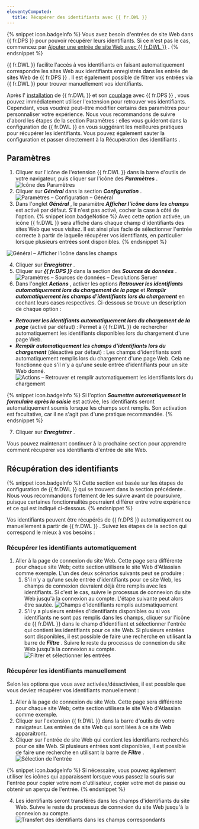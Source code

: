 ```yaml
---
eleventyComputed:
  title: Récupérer des identifiants avec {{ fr.DWL }}
---
```

{% snippet icon.badgeInfo %} 
Vous avez besoin d&apos;entrées de site Web dans {{ fr.DPS }} pour pouvoir récupérer leurs identifiants. Si ce n&apos;est pas le cas, commencez par [Ajouter une entrée de site Web avec {{ fr.DWL }}](/fr/server/dwl/using-devolutions-web-login/add-website-entry-dwl/) . 
{% endsnippet %}
 
{{ fr.DWL }} facilite l&apos;accès à vos identifiants en faisant automatiquement correspondre les sites Web aux identifiants enregistrés dans les entrée de sites Web de {{ fr.DPS }} . Il est également possible de filtrer vos entrées via {{ fr.DWL }} pour trouver manuellement vos identifiants.  

Après l&apos; [installation](https://helpserver.devolutions.net/fr/devolutionsweblogin_installation.html) de {{ fr.DWL }} et son [couplage](/fr/server/dwl/first-login-dwl/) avec {{ fr.DPS }} , vous pouvez immédiatement utiliser l&apos;extension pour retrouver vos identifiants. Cependant, vous voudrez peut-être modifier certains des paramètres pour personnaliser votre expérience. Nous vous recommandons de suivre d&apos;abord les étapes de la section Paramètres : elles vous guideront dans la configuration de {{ fr.DWL }} en vous suggérant les meilleures pratiques pour récupérer les identifiants. Vous pouvez également sauter la configuration et passer directement à la Récupération des identifiants .  

## Paramètres 

1. Cliquer sur l&apos;icône de l&apos;extension {{ fr.DWL }} dans la barre d&apos;outils de votre navigateur, puis cliquer sur l&apos;icône des ***Paramètres*** .  
![Icône des Paramètres](/img/fr/server/ServerOp2034.png)  
1. Cliquer sur ***Général*** dans la section ***Configuration*** .  
![Paramètres – Configuration – Général](/img/fr/server/ServerOp2035.png)  
1. Dans l&apos;onglet ***Général*** , le paramètre ***Afficher l&apos;icône dans les champs*** est activé par défaut. S&apos;il n&apos;est pas activé, cocher la case à côté de l&apos;option. 
{% snippet icon.badgeNotice %} 
Avec cette option activée, un icône {{ fr.DWL }} sera affiché dans chaque champ d&apos;identifiants des sites Web que vous visitez. Il est ainsi plus facle de sélectionner l&apos;entrée correcte à partir de laquelle récupérer vos identifiants, en particulier lorsque plusieurs entrées sont disponibles. 
{% endsnippet %}
  
![Général – Afficher l'icône dans les champs](/img/fr/server/ServerOp2036.png)  

4. Cliquer sur ***Enregistrer*** . 
1. Cliquer sur ***{{ fr.DPS }}*** dans la section des ***Sources de données*** .  
![Paramètres – Sources de données – Devolutions Server](/img/fr/server/ServerOp2037.png)  
1. Dans l&apos;onglet ***Actions*** , activer les options ***Retrouver les identifiants automatiquement lors du chargement de la page*** et ***Remplir automatiquement les champs d&apos;identifiants lors du chargement*** en cochant leurs cases respectives. Ci-dessous se trouve un description de chaque option :  

* ***Retrouver les identifiants automatiquement lors du chargement de la page*** (activé par défaut) : Permet à {{ fr.DWL }} de rechercher automatiquement les identifiants disponibles lors du chargement d&apos;une page Web. 
* ***Remplir automatiquement les champs d&apos;identifiants lors du chargement*** (désactivé par défaut) : Les champs d&apos;identifiants sont automatiquement remplis lors du chargement d&apos;une page Web. Cela ne fonctionne que s&apos;il n&apos;y a qu&apos;une seule entrée d&apos;identifiants pour un site Web donné.  
![Actions – Retrouver et remplir automatiquement les identifiants lors du chargement](/img/fr/server/ServerOp2038.png)  

{% snippet icon.badgeInfo %} 
Si l&apos;option ***Soumettre automatiquement le formulaire après la saisie*** est activée, les identifiants seront automatiquement soumis lorsque les champs sont remplis. Son activation est facultative, car il ne s&apos;agit pas d&apos;une pratique recommandée. 
{% endsnippet %}
 
7. Cliquer sur ***Enregistrer*** .   

Vous pouvez maintenant continuer à la prochaine section pour apprendre comment récupérer vos identifiants d&apos;entrée de site Web.  

## Récupération des identifiants 

{% snippet icon.badgeInfo %} 
Cette section est basée sur les étapes de configuration de {{ fr.DWL }} qui se trouvent dans la section précédente . Nous vous recommandons fortement de les suivre avant de poursuivre, puisque certaines fonctionnalités pourraient différer entre votre expérience et ce qui est indiqué ci-dessous. 
{% endsnippet %}
 
Vos identifiants peuvent être récupérés de {{ fr.DPS }} automatiquement ou manuellement à partir de {{ fr.DWL }} . Suivez les étapes de la section qui correspond le mieux à vos besoins : 

### Récupérer les identifiants automatiquement 

1. Aller à la page de connexion du site Web. Cette page sera différente pour chaque site Web; cette section utilisera le site Web d&apos;Atlassian comme exemple. L&apos;un des deux scénarios suivants peut se produire : 
    1. S&apos;il n&apos;y a qu&apos;une seule entrée d&apos;identifiants pour ce site Web, les champs de connexion devraient déjà être remplis avec les identifiants. Si c&apos;est le cas, suivre le processus de connexion du site Web jusqu&apos;à la connexion au compte. L&apos;étape suivante peut alors être sautée. 
    ![Champs d'identifiants remplis automatiquement](/img/fr/server/ServerOp2040.png)  
    1. S&apos;il y a plusieurs entrées d&apos;identifiants disponibles ou si vos identifiants ne sont pas remplis dans les champs, cliquer sur l&apos;icône de {{ fr.DWL }} dans le champ d&apos;identifiant et sélectionner l&apos;entrée qui contient les identifiants pour ce site Web. Si plusieurs entrées sont disponibles, il est possible de faire une recherche en utilisant la barre de ***Filtre*** . Suivre le reste du processus de connexion du site Web jusqu&apos;à la connexion au compte. 
    ![Filtrer et sélectionner les entrées](/img/fr/server/ServerOp2039.png)  

### Récupérer les identifiants manuellement 

Selon les options que vous avez activées/désactivées, il est possible que vous deviez récupérer vos identifiants manuellement :  

1. Aller à la page de connexion du site Web. Cette page sera différente pour chaque site Web; cette section utilisera le site Web d&apos;Atlassian comme exemple. 
1. Cliquer sur l&apos;extension {{ fr.DWL }} dans la barre d&apos;outils de votre navigateur. Les entrées de site Web qui sont liées à ce site Web apparaitront. 
1. Cliquer sur l&apos;entrée de site Web qui contient les identifiants recherchés pour ce site Web. Si plusieurs entrées sont disponibles, il est possible de faire une recherche en utilisant la barre de ***Filtre*** .  
![Sélection de l'entrée](/img/fr/server/ServerOp2041.png)  

{% snippet icon.badgeInfo %} 
Si nécessaire, vous pouvez également utiliser les icônes qui apparaissent lorsque vous passez la souris sur l&apos;entrée pour copier votre nom d&apos;utilisateur, copier votre mot de passe ou obtenir un aperçu de l&apos;entrée. 
{% endsnippet %}
 
4. Les identifiants seront transférés dans les champs d&apos;identifiants du site Web. Suivre le reste du processus de connexion du site Web jusqu&apos;à la connexion au compte.  
![Transfert des identifiants dans les champs correspondants](/img/fr/server/ServerOp2042.png)  